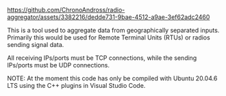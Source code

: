 
https://github.com/ChronoAndross/radio-aggregator/assets/3382216/dedde731-9bae-4512-a9ae-3ef62adc2460

This is a tool used to aggregate data from geographically separated inputs. Primarily this would be used for Remote Terminal Units (RTUs) or radios sending signal data.

All receiving IPs/ports must be TCP connections, while the sending IPs/ports must be UDP connections.

NOTE: At the moment this code has only be compiled with Ubuntu 20.04.6 LTS using the C++ plugins in Visual Studio Code.
